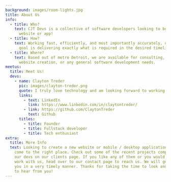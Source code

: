 ```yaml
---
background: images/room-lights.jpg
title: About Us
info:
  - title: Who?
    text: CJT Devs is a collective of software developers looking to build your next
      website or app!
  - title: How?
    text: Working fast, efficiently, and most importantly accurately, our ultimate
      goal is delivering exactly what is required in the desired timeline.
  - title: Where?
    text: Based out of metro Detroit, we are available for consulting, application /
      website creation, or any general software development needs.
meetus:
  title: Meet Us!
  devs:
    - name: Clayton Treder
      pic: images/clayton-treder.png
      quote: I truly love technology and am looking forward to working with you!
      links:
        - text: LinkedIn
          link: https://www.linkedin.com/in/claytontreder/
        - link: https://github.com/ClaytonTreder
          text: Github
      titles:
        - title: Founder
        - title: Fullstack developer
        - title: Tech enthusiast
extra:
  title: More Info
  text: Looking to create a new website or mobile / desktop application? You have
    come to the right place. Check out some of the recent projects completed by
    our devs on our clients page. If you like any of them or you would like to
    work with us, head over to our contact page to reach us. We will get back to
    you in a very timely manner. Thanks for taking the time to look and we hope
    to hear from you!
---
```

